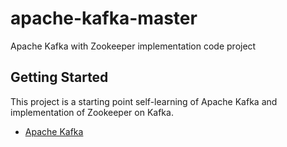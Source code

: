 # apache-kafka-master

Apache Kafka with Zookeeper implementation code project 

 
## Getting Started

This project is a starting point self-learning of Apache Kafka and implementation of Zookeeper on Kafka.

- [Apache Kafka](https://youtu.be/ZphPT3r6fnU ) 
